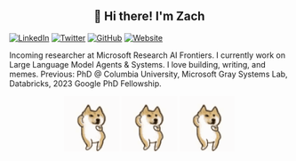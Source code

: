 <h2 align="center">👋 Hi there! I'm Zach</h2>


[![LinkedIn](https://img.shields.io/badge/-LinkedIn-0077B5?style=flat-square&logo=linkedin&logoColor=white)](https://www.linkedin.com/in/zachary-h-23aa37172/)
[![Twitter](https://img.shields.io/badge/-Twitter-1DA1F2?style=flat-square&logo=twitter&logoColor=white)](https://x.com/ZacharyHuang12)
[![GitHub](https://img.shields.io/badge/-GitHub-181717?style=flat-square&logo=github&logoColor=white)](https://github.com/zachary62)
[![Website](https://img.shields.io/badge/-Website-47CCCC?style=flat-square&logo=Google-Chrome&logoColor=white)](https://zachary62.github.io/zach_public_material/)

Incoming researcher at Microsoft Research AI Frontiers. I currently work on Large Language Model Agents & Systems. I love building, writing, and memes. Previous: PhD @ Columbia University, Microsoft Gray Systems Lab, Databricks, 2023 Google PhD Fellowship.


<p align="center">
  <img src="./images/doggo-doge.gif" alt="Doggo 1" width="100" />
  <img src="./images/doggo-doge.gif" alt="Doggo 2" width="100" />
  <img src="./images/doggo-doge.gif" alt="Doggo 3" width="100" />
</p>

